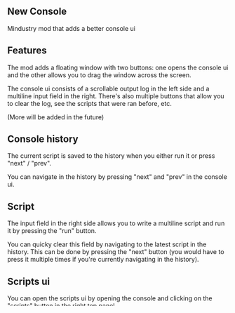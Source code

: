 ## New Console
Mindustry mod that adds a better console ui

## Features
The mod adds a floating window with two buttons: one opens the console ui and the other allows you to drag the window across the screen.

The console ui consists of a scrollable output log in the left side and a multiline input field in the right.
There's also multiple buttons that allow you to clear the log,
see the scripts that were ran before, etc.

(More will be added in the future)

## Console history
The current script is saved to the history when you either run it or
press "next" / "prev".

You can navigate in the history by pressing "next" and "prev" in the console ui.

## Script
The input field in the right side allows you to write a multiline script
and run it by pressing the "run" button.

You can quicky clear this field by navigating to the latest script in the history.
This can be done by pressing the "next" button (you would have to press it multiple times
if you're currently navigating in the history).

## Scripts ui
You can open the scripts ui by opening the console and clicking on the "scripts" button in the right top panel.

In this menu you will see all the scripts that you have saved.
You can run, edit (copy to the console) or delete any scripts by pressing the respective buttons.

You can add the current script to the list by inputting a
name in the text field and pressing the "save" button in the left top corner.

# File browser
You can open the file browser by clicking on the "files" button.

The file browser is full-blown and allows you to perform most actions a real file browser allow you to perform.

The full list of features:
* Browse the file system
* Browse zip/jar files as if they were just normal directories (you can't modify them, though)
* Save the current script/text as a file
* Load text/code files into console
* Preview image files
* Create new directories
* Rename, copy, move and delete existing files
* More will be added in the next updates (let me rest qwq)

# Events menu
Allows you to make the console run scripts upon specific events.

Events are saved after exit, but you have to enable them manually after a restart. You don't want to hardlock yourself, do you?

todo: inflate this ehh Aaaa em i forgor 💀

#
# Java is pain